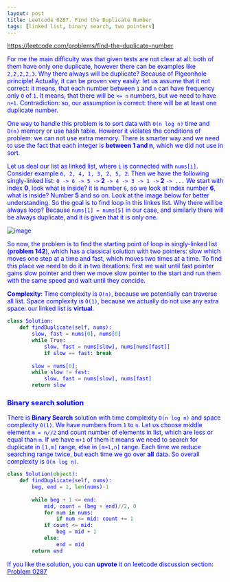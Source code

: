 ```yaml
---
layout: post
title: Leetcode 0287. Find the Duplicate Number
tags: [linked list, binary search, two pointers]
---
```


<a href="https://leetcode.com/problems/find-the-duplicate-number"> <font color = blue>https://leetcode.com/problems/find-the-duplicate-number

For me the main difficulty was that given tests are not clear at all: both of them have only one duplicate, however there can be examples like `2,2,2,2,3`. 
Why there always will be duplicate? Because of Pigeonhole principle! Actually, it can be proven very easily: let us assume that it not correct: it means, that each number between `1` and `n` can have frequency only `0` of `1`. It means, that there will be `<= n` numbers, but we need to have `n+1`. Contradiction: so, our assumption is correct: there will be at least one duplicate number.

One way to handle this problem is to sort data with `O(n log n)` time and `O(n)` memory or use hash table. Howerer it violates the conditions of problem: we can not use extra memory. There is smarter way and we need to use the fact that each integer is **between 1 and n**, which we did not use in sort.

Let us deal our list as linked list, where `i` is connected with `nums[i]`.
Consider example `6, 2, 4, 1, 3, 2, 5, 2`. Then we have the following singly-linked list:
`0 -> 6 -> 5 ->` **2** `-> 4 -> 3 -> 1 ->` **2** `-> ...` 
We start with index **0**, look what is inside? it is number `6`, so we look at index number **6**, what is inside? Number **5** and so on. Look at the image below for better understanding.
So the goal is to find loop in this linkes list. Why there will be always loop? Because `nums[1] = nums[5]` in our case, and similarly there will be always duplicate, and it is given that it is only one.

![image](https://assets.leetcode.com/users/images/7abc4538-ec0e-4713-a525-343584c6b3f3_1593079845.8204632.png)





So now, the problem is to find the starting point of loop in singly-linked list (**problem 142**), which has a classical solution with two pointers: slow which moves one step at a time and fast, which moves two times at a time. To find this place we need to do it in two iterations: first we wait until fast pointer gains slow pointer and then we move slow pointer to the start and run them with the same speed and wait until they concide.

**Complexity**: Time complexity is `O(n)`, because we potentially can traverse all list. Space complexity is `O(1)`, because we actually do not use any extra space: our linked list is **virtual**.

```python
class Solution:
    def findDuplicate(self, nums):
        slow, fast = nums[0], nums[0]
        while True:
            slow, fast = nums[slow], nums[nums[fast]]
            if slow == fast: break
           
        slow = nums[0];
        while slow != fast:
            slow, fast = nums[slow], nums[fast]
        return slow
```

### Binary search solution

There is **Binary Search** solution with time complexity `O(n log n)` and space complexity `O(1)`. We have numbers from `1` to `n`. Let us choose middle element `m = n//2` and count number of elements in list, which are less or equal than `m`. If we have `m+1` of them it means we need to search for duplicate in `[1,m]` range, else in `[m+1,n]` range. Each time we reduce searching range twice, but each time we go over **all** data. So overall complexity is `O(n log n)`. 

```python
class Solution(object):
    def findDuplicate(self, nums):
        beg, end = 1, len(nums)-1
        
        while beg + 1 <= end:
            mid, count = (beg + end)//2, 0
            for num in nums:
                if num <= mid: count += 1        
            if count <= mid:
                beg = mid + 1
            else:
                end = mid
        return end
```

If you like the solution, you can **upvote** it on leetcode discussion section:<a href="https://leetcode.com/problems/find-the-duplicate-number/discuss/704693/python-two-pointers-linked-list-cycle-o(n)-explained"> <font color = blue>Problem 0287

